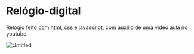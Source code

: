 # Relógio-digital

Relógio feito com html, css e javascript, com auxilio de uma video aula no youtube.

![Untitled](https://github.com/Everttoncrd/rel-gio-digital/assets/83308137/856073d7-386b-4c64-b4ba-44cc4fdd9eb8)
